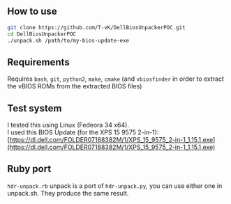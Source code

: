 ## How to use

``` Bash
git clone https://github.com/T-vK/DellBiosUnpackerPOC.git
cd DellBiosUnpackerPOC
./unpack.sh /path/to/my-bios-update-exe
```

## Requirements

Requires `bash`, `git`, `python2`, `make`, `cmake` (and `vbiosfinder` in order to extract the vBIOS ROMs from the extracted BIOS files)

## Test system

I tested this using Linux (Fedeora 34 x64).  
I used this BIOS Update (for the XPS 15 9575 2-in-1): [https://dl.dell.com/FOLDER07188382M/1/XPS_15_9575_2-in-1_1.15.1.exe](https://dl.dell.com/FOLDER07188382M/1/XPS_15_9575_2-in-1_1.15.1.exe)


## Ruby port
`hdr-unpack.rb` unpack is a port of `hdr-unpack.py`, you can use either one in unpack.sh. They produce the same result.
